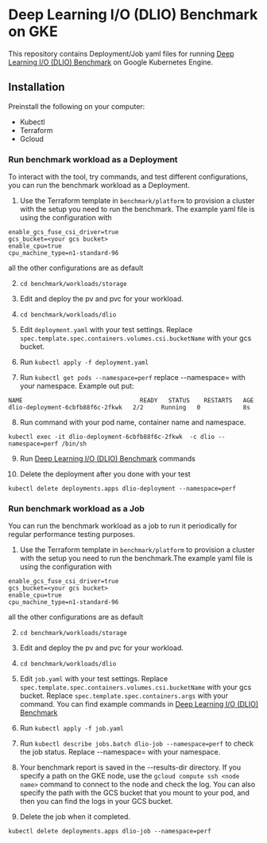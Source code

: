 # Deep Learning I/O (DLIO) Benchmark on GKE

This repository contains Deployment/Job yaml files for running [Deep Learning I/O (DLIO) Benchmark](https://github.com/argonne-lcf/dlio_benchmark) on Google Kubernetes Engine.

## Installation

Preinstall the following on your computer:
* Kubectl
* Terraform
* Gcloud

### Run benchmark workload as a Deployment

To interact with the tool, try commands, and test different configurations, you
can run the benchmark workload as a Deployment.

1. Use the Terraform template in `benchmark/platform` to provision a cluster with
   the setup you need to run the benchmark. The example yaml file is using the configuration with
```
enable_gcs_fuse_csi_driver=true
gcs_bucket=<your gcs bucket>
enable_cpu=true
cpu_machine_type=n1-standard-96
```
all the other configurations are as default

2. `cd benchmark/workloads/storage`

3. Edit and deploy the pv and pvc for your workload.

4. `cd benchmark/workloads/dlio`

5. Edit `deployment.yaml` with your test settings. Replace `spec.template.spec.containers.volumes.csi.bucketName`
   with your gcs bucket.

6. Run `kubectl apply -f deployment.yaml`

7. Run `kubectl get pods --namespace=perf` replace --namespace=<your name space> with
   your namespace. Example out put:
```
NAME                                 READY   STATUS    RESTARTS   AGE
dlio-deployment-6cbfb88f6c-2fkwk   2/2     Running   0            8s
```

8. Run command with your pod name, container name and namespace.
```
kubectl exec -it dlio-deployment-6cbfb88f6c-2fkwk  -c dlio --namespace=perf /bin/sh
```

9. Run [Deep Learning I/O (DLIO) Benchmark](https://github.com/argonne-lcf/dlio_benchmark) commands

10. Delete the deployment after you done with your test
```
kubectl delete deployments.apps dlio-deployment --namespace=perf
```

### Run benchmark workload as a Job

You can run the benchmark workload as a job to run it periodically for regular
performance testing purposes.

1. Use the Terraform template in `benchmark/platform` to provision a cluster with
   the setup you need to run the benchmark.The example yaml file is using the configuration with
```
enable_gcs_fuse_csi_driver=true
gcs_bucket=<your gcs bucket>
enable_cpu=true
cpu_machine_type=n1-standard-96
```
all the other configurations are as default

2. `cd benchmark/workloads/storage`

3. Edit and deploy the pv and pvc for your workload.

4. `cd benchmark/workloads/dlio`

5. Edit `job.yaml` with your test settings. Replace `spec.template.spec.containers.volumes.csi.bucketName`
   with your gcs bucket. Replace `spec.template.spec.containers.args` with your command. You can find example
   commands in [Deep Learning I/O (DLIO) Benchmark](https://github.com/argonne-lcf/dlio_benchmark)

6. Run `kubectl apply -f job.yaml`

7. Run `kubectl describe jobs.batch dlio-job --namespace=perf` to check the job
   status. Replace --namespace=<your name space> with your namespace.

8. Your benchmark report is saved in the --results-dir directory. If you specify
   a path on the GKE node, use the `gcloud compute ssh <node name>` command to connect to the node
   and check the log. You can also specify the path with the GCS bucket that you mount
   to your pod, and then you can find the logs in your GCS bucket.

9. Delete the job when it completed.
```
kubectl delete deployments.apps dlio-job --namespace=perf
```
